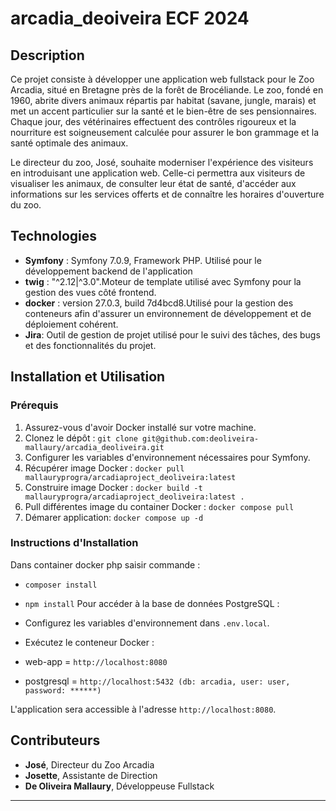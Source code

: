 # arcadia_deoiveira ECF 2024

## Description

Ce projet consiste à développer une application web fullstack pour le Zoo Arcadia, situé en Bretagne près de la forêt de Brocéliande. Le zoo, fondé en 1960, abrite divers animaux répartis par habitat (savane, jungle, marais) et met un accent particulier sur la santé et le bien-être de ses pensionnaires. Chaque jour, des vétérinaires effectuent des contrôles rigoureux et la nourriture est soigneusement calculée pour assurer le bon grammage et la santé optimale des animaux.

Le directeur du zoo, José, souhaite moderniser l'expérience des visiteurs en introduisant une application web. Celle-ci permettra aux visiteurs de visualiser les animaux, de consulter leur état de santé, d'accéder aux informations sur les services offerts et de connaître les horaires d'ouverture du zoo.

## Technologies

- **Symfony** : Symfony 7.0.9, Framework PHP. Utilisé pour le développement backend de l'application
- **twig** : "^2.12|^3.0".Moteur de template utilisé avec Symfony pour la gestion des vues côté frontend.
- **docker** : version 27.0.3, build 7d4bcd8.Utilisé pour la gestion des conteneurs afin d'assurer un environnement de développement et de déploiement cohérent.
- **Jira**: Outil de gestion de projet utilisé pour le suivi des tâches, des bugs et des fonctionnalités du projet.

## Installation et Utilisation
### Prérequis

1. Assurez-vous d'avoir Docker installé sur votre machine.
2. Clonez le dépôt : `git clone git@github.com:deoliveira-mallaury/arcadia_deoliveira.git`
3. Configurer les variables d'environnement nécessaires pour Symfony.
3. Récupérer image Docker : `docker pull mallauryprogra/arcadiaproject_deoliveira:latest`
4. Construire image Docker : `docker build -t mallauryprogra/arcadiaproject_deoliveira:latest . `
5. Pull différentes image du container Docker : `docker compose pull`
6. Démarer application: `docker compose up -d`
### Instructions d'Installation
Dans container docker php saisir commande :
 - `composer install` 
 - `npm install`
Pour accéder à la base de données PostgreSQL :
 -  Configurez les variables d'environnement dans `.env.local`.


-  Exécutez le conteneur Docker : 
- web-app = `http://localhost:8080` 
- postgresql = `http://localhost:5432 (db: arcadia, user: user, password: ******)`
   
L'application sera accessible à l'adresse `http://localhost:8080`.

## Contributeurs

- **José**, Directeur du Zoo Arcadia
- **Josette**, Assistante de Direction
- **De Oliveira Mallaury**, Développeuse Fullstack 

---